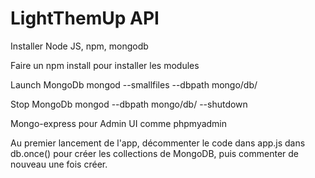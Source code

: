 # LightThemUp API

Installer Node JS, npm, mongodb

Faire un npm install pour installer les modules

Launch MongoDb
mongod --smallfiles --dbpath mongo/db/

Stop MongoDb
mongod --dbpath mongo/db/ --shutdown


Mongo-express pour Admin UI comme phpmyadmin

Au premier lancement de l'app, décommenter le code dans app.js dans db.once() pour créer les collections de MongoDB, puis commenter de nouveau une fois créer.